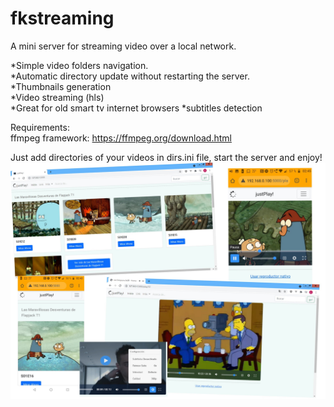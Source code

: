 <h1 class="code-line" data-line-start=0 data-line-end=1 ><a id="fkstreaming_0"></a>fkstreaming</h1>
<p class="has-line-data" data-line-start="1" data-line-end="2">A mini server for streaming video over a local network.</p>
<p class="has-line-data" data-line-start="3" data-line-end="7">*Simple video folders navigation.<br>
*Automatic directory update without restarting the server.<br>
*Thumbnails generation<br>
*Video streaming (hls)<br>
*Great for old smart tv internet browsers
*subtitles detection</p>
<p class="has-line-data" data-line-start="8" data-line-end="10">Requirements:<br>
ffmpeg framework: <a href="https://ffmpeg.org/download.html">https://ffmpeg.org/download.html</a></p>
<p class="has-line-data" data-line-start="11" data-line-end="13">Just add directories of your videos in dirs.ini file, start the server and enjoy!<br>
<img src="https://raw.githubusercontent.com/hwpoison/flask-streaming/master/screenshot.jpg" alt="Image"></p>